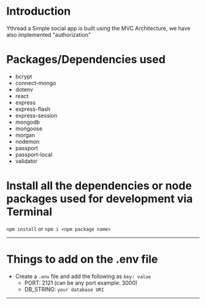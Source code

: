 # Introduction

 Ythread a Simple social app is built using the MVC Architecture, we have also implemented "authorization" 


# Packages/Dependencies used 

- bcrypt
- connect-mongo
- dotenv
- react 
- express
- express-flash
- express-session
- mongodb
- mongoose
- morgan
- nodemon
- passport   
- passport-local
- validator


# Install all the dependencies or node packages used for development via Terminal

`npm install` or `npm i <npm package name>` 

---

# Things to add on the .env file

- Create a `.env` file and add the following as `key: value` 
  - PORT: 2121 (can be any port example: 3000) 
  - DB_STRING: `your database URI` 
 ---
 


